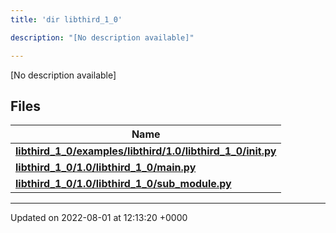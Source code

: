 ```yaml
---
title: 'dir libthird_1_0'

description: "[No description available]"

---
```







[No description available]

## Files

| Name           |
| -------------- |
| **[libthird_1_0/examples/libthird/1.0/libthird_1_0/__init__.py](/documentation/code/files/examples_2libthird_21_80_2libthird__1__0_2____init_____8py/#file-examples/libthird/1.0/libthird-1-0/--init--.py)**  |
| **[libthird_1_0/1.0/libthird_1_0/main.py](/documentation/code/files/1_80_2libthird__1__0_2main_8py/#file-1.0/libthird-1-0/main.py)**  |
| **[libthird_1_0/1.0/libthird_1_0/sub_module.py](/documentation/code/files/1_80_2libthird__1__0_2sub__module_8py/#file-1.0/libthird-1-0/sub-module.py)**  |






-------------------------------

Updated on 2022-08-01 at 12:13:20 +0000
